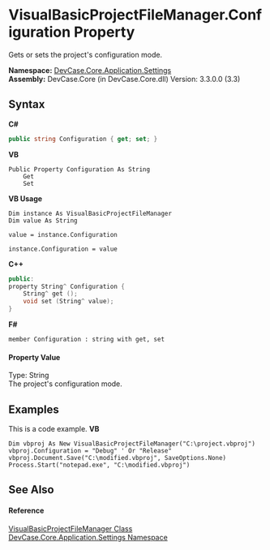 # VisualBasicProjectFileManager.Configuration Property 
 

Gets or sets the project's configuration mode.

**Namespace:**&nbsp;<a href="N_DevCase_Core_Application_Settings">DevCase.Core.Application.Settings</a><br />**Assembly:**&nbsp;DevCase.Core (in DevCase.Core.dll) Version: 3.3.0.0 (3.3)

## Syntax

**C#**<br />
``` C#
public string Configuration { get; set; }
```

**VB**<br />
``` VB
Public Property Configuration As String
	Get
	Set
```

**VB Usage**<br />
``` VB Usage
Dim instance As VisualBasicProjectFileManager
Dim value As String

value = instance.Configuration

instance.Configuration = value
```

**C++**<br />
``` C++
public:
property String^ Configuration {
	String^ get ();
	void set (String^ value);
}
```

**F#**<br />
``` F#
member Configuration : string with get, set

```


#### Property Value
Type: String<br />The project's configuration mode.

## Examples
This is a code example. 
**VB**<br />
``` VB
Dim vbproj As New VisualBasicProjectFileManager("C:\project.vbproj")
vbproj.Configuration = "Debug" ' Or "Release"
vbproj.Document.Save("C:\modified.vbproj", SaveOptions.None)
Process.Start("notepad.exe", "C:\modified.vbproj")
```


## See Also


#### Reference
<a href="T_DevCase_Core_Application_Settings_VisualBasicProjectFileManager">VisualBasicProjectFileManager Class</a><br /><a href="N_DevCase_Core_Application_Settings">DevCase.Core.Application.Settings Namespace</a><br />